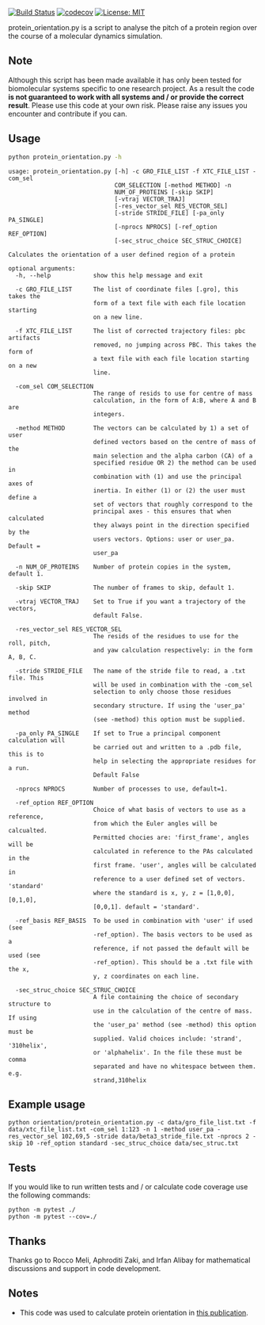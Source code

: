 [![Build Status](https://travis-ci.org/WG150/protein_orientation.svg?branch=refactor)](https://travis-ci.org/WG150/protein_orientation)
[![codecov](https://codecov.io/gh/WG150/protein_orientation/branch/refactor/graph/badge.svg)](https://codecov.io/gh/WG150/protein_orientation)
[![License: MIT](https://img.shields.io/badge/License-MIT-yellow.svg)](https://opensource.org/licenses/MIT)

protein_orientation.py is a script to analyse the pitch of a protein region over the course of a molecular dynamics simulation. 

## Note

Although this script has been made available it has only been tested for biomolecular systems specific to one research project. As a result the code **is not guaranteed to work with all systems and / or provide the correct result**. Please use this code at your own risk. Please raise any issues you encounter and contribute if you can.  

## Usage
  
```bash
python protein_orientation.py -h
```
```text
usage: protein_orientation.py [-h] -c GRO_FILE_LIST -f XTC_FILE_LIST -com_sel
                              COM_SELECTION [-method METHOD] -n
                              NUM_OF_PROTEINS [-skip SKIP]
                              [-vtraj VECTOR_TRAJ]
                              [-res_vector_sel RES_VECTOR_SEL]
                              [-stride STRIDE_FILE] [-pa_only PA_SINGLE]
                              [-nprocs NPROCS] [-ref_option REF_OPTION]
                              [-sec_struc_choice SEC_STRUC_CHOICE]

Calculates the orientation of a user defined region of a protein

optional arguments:
  -h, --help            show this help message and exit
  
  -c GRO_FILE_LIST      The list of coordinate files [.gro], this takes the
                        form of a text file with each file location starting
                        on a new line.
  
  -f XTC_FILE_LIST      The list of corrected trajectory files: pbc artifacts
                        removed, no jumping across PBC. This takes the form of
                        a text file with each file location starting on a new
                        line.
  
  -com_sel COM_SELECTION
                        The range of resids to use for centre of mass
                        calculation, in the form of A:B, where A and B are
                        integers.
  
  -method METHOD        The vectors can be calculated by 1) a set of user
                        defined vectors based on the centre of mass of the
                        main selection and the alpha carbon (CA) of a
                        specified residue OR 2) the method can be used in
                        combination with (1) and use the principal axes of
                        inertia. In either (1) or (2) the user must define a
                        set of vectors that roughly correspond to the
                        principal axes - this ensures that when calculated
                        they always point in the direction specified by the
                        users vectors. Options: user or user_pa. Default =
                        user_pa
  
  -n NUM_OF_PROTEINS    Number of protein copies in the system, default 1.
  
  -skip SKIP            The number of frames to skip, default 1.
  
  -vtraj VECTOR_TRAJ    Set to True if you want a trajectory of the vectors,
                        default False.
  
  -res_vector_sel RES_VECTOR_SEL
                        The resids of the residues to use for the roll, pitch,
                        and yaw calculation respectively: in the form A, B, C.
  
  -stride STRIDE_FILE   The name of the stride file to read, a .txt file. This
                        will be used in combination with the -com_sel
                        selection to only choose those residues involved in
                        secondary structure. If using the 'user_pa' method
                        (see -method) this option must be supplied.
  
  -pa_only PA_SINGLE    If set to True a principal component calculation will
                        be carried out and written to a .pdb file, this is to
                        help in selecting the appropriate residues for a run.
                        Default False
  
  -nprocs NPROCS        Number of processes to use, default=1.
  
  -ref_option REF_OPTION
                        Choice of what basis of vectors to use as a reference,
                        from which the Euler angles will be calcualted.
                        Permitted chocies are: 'first_frame', angles will be
                        calculated in reference to the PAs calculated in the
                        first frame. 'user', angles will be calculated in
                        reference to a user defined set of vectors. 'standard'
                        where the standard is x, y, z = [1,0,0], [0,1,0],
                        [0,0,1]. default = 'standard'.

  -ref_basis REF_BASIS  To be used in combination with 'user' if used (see
                        -ref_option). The basis vectors to be used as a
                        reference, if not passed the default will be used (see
                        -ref_option). This should be a .txt file with the x,
                        y, z coordinates on each line.  

  -sec_struc_choice SEC_STRUC_CHOICE
                        A file containing the choice of secondary structure to
                        use in the calculation of the centre of mass. If using
                        the 'user_pa' method (see -method) this option must be
                        supplied. Valid choices include: 'strand', '310helix',
                        or 'alphahelix'. In the file these must be comma
                        separated and have no whitespace between them. e.g.
                        strand,310helix
```

## Example usage

```text
python orientation/protein_orientation.py -c data/gro_file_list.txt -f data/xtc_file_list.txt -com_sel 1:123 -n 1 -method user_pa -res_vector_sel 102,69,5 -stride data/beta3_stride_file.txt -nprocs 2 -skip 10 -ref_option standard -sec_struc_choice data/sec_struc.txt
```

Tests
------
If you would like to run written tests and / or calculate code coverage use the following commands:
```text
python -m pytest ./
python -m pytest --cov=./
```

Thanks
------
Thanks go to Rocco Meli, Aphroditi Zaki, and Irfan Alibay for mathematical discussions and support in code development.

Notes
-----
* This code was used to calculate protein orientation in [this publication](https://www.frontiersin.org/articles/10.3389/fmolb.2020.00040/full).

